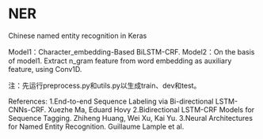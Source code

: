 # NER

Chinese named entity recognition in Keras

Model1：Character_embedding-Based BiLSTM-CRF. 
Model2：On the basis of model1. Extract n_gram feature from word embedding as auxiliary feature, using Conv1D.  

注：先运行preprocess.py和utils.py以生成train、dev和test。

References:
1.End-to-end Sequence Labeling via Bi-directional LSTM-CNNs-CRF. Xuezhe Ma, Eduard Hovy
2.Bidirectional LSTM-CRF Models for Sequence Tagging. Zhiheng Huang, Wei Xu, Kai Yu.
3.Neural Architectures for Named Entity Recognition. Guillaume Lample et al.
